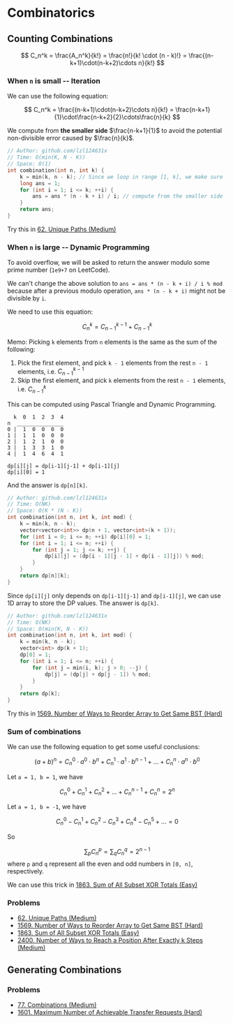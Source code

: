 # Combinatorics

## Counting Combinations
$$ C_n^k = \frac{A_n^k}{k!} = \frac{n!}{k! \cdot (n - k)!} = \frac{(n-k+1)\cdot(n-k+2)\cdots n}{k!} $$

### When `n` is small -- Iteration

We can use the following equation:

$$ C_n^k = \frac{(n-k+1)\cdot(n-k+2)\cdots n}{k!} = \frac{n-k+1}{1}\cdot\frac{n-k+2}{2}\cdots\frac{n}{k} $$

We compute from **the smaller side** $\frac{n-k+1}{1}$ to avoid the potential non-divisible error caused by $\frac{n}{k}$.

```cpp
// Author: github.com/lzl124631x
// Time: O(min(K, N - K))
// Space: O(1)
int combination(int n, int k) {
    k = min(k, n - k); // Since we loop in range [1, k], we make sure `k` is smaller than `n - k`
    long ans = 1;
    for (int i = 1; i <= k; ++i) {
        ans = ans * (n - k + i) / i; // compute from the smaller side
    }
    return ans;
}
```

Try this in [62. Unique Paths (Medium)](https://leetcode.com/problems/unique-paths/)

### When `n` is large -- Dynamic Programming

To avoid overflow, we will be asked to return the answer modulo some prime number (`1e9+7` on LeetCode).

We can't change the above solution to `ans = ans * (n - k + i) / i % mod` because after a previous modulo operation, `ans * (n - k + i)` might not be divisible by `i`.

We need to use this equation:

$$ C_n^k = C_{n-1}^{k-1} + C_{n-1}^k $$

Memo: Picking `k` elements from `n` elements is the same as the sum of the following:
1. Pick the first element, and pick `k - 1` elements from the rest `n - 1` elements, i.e. $C_{n-1}^{k-1}$
2. Skip the first element, and pick `k` elements from the rest `n - 1` elements, i.e. $C_{n-1}^k$

This can be computed using Pascal Triangle and Dynamic Programming.

```
  k  0  1  2  3  4
n  _______________
0 |  1  0  0  0  0
1 |  1  1  0  0  0
2 |  1  2  1  0  0
3 |  1  3  3  1  0
4 |  1  4  6  4  1
```

```
dp[i][j] = dp[i-1][j-1] + dp[i-1][j]
dp[i][0] = 1
```
And the answer is `dp[n][k]`.

```cpp
// Author: github.com/lzl124631x
// Time: O(NK)
// Space: O(K * (N - K))
int combination(int n, int k, int mod) {
    k = min(k, n - k);
    vector<vector<int>> dp(n + 1, vector<int>(k + 1));
    for (int i = 0; i <= n; ++i) dp[i][0] = 1;
    for (int i = 1; i <= n; ++i) {
        for (int j = 1; j <= k; ++j) {
            dp[i][j] = (dp[i - 1][j - 1] + dp[i - 1][j]) % mod;
        }
    }
    return dp[n][k];
}
```

Since `dp[i][j]` only depends on `dp[i-1][j-1]` and `dp[i-1][j]`, we can use 1D array to store the DP values. The answer is `dp[k]`.

```cpp
// Author: github.com/lzl124631x
// Time: O(NK)
// Space: O(min(K, N - K))
int combination(int n, int k, int mod) {
    k = min(k, n - k);
    vector<int> dp(k + 1);
    dp[0] = 1;
    for (int i = 1; i <= n; ++i) {
        for (int j = min(i, k); j > 0; --j) {
            dp[j] = (dp[j] + dp[j - 1]) % mod;
        }
    }
    return dp[k];
}
```

Try this in [1569. Number of Ways to Reorder Array to Get Same BST (Hard)](https://leetcode.com/problems/number-of-ways-to-reorder-array-to-get-same-bst/)

### Sum of combinations

We can use the following equation to get some useful conclusions:

$$
(a + b)^n = C_n^0\cdot a^0\cdot b^n + C_n^1\cdot a^1\cdot b^{n-1} + \dots + C_n^n\cdot a^n\cdot b^0
$$

Let `a = 1, b = 1`, we have

$$
C_n^0 + C_n^1 + C_n^2 + \dots + C_n^{n-1} + C_n^n = 2^n
$$

Let `a = 1, b = -1`, we have

$$
C_n^0 - C_n^1 + C_n^2 - C_n^3 + C_n^4 - C_n^5 + \dots = 0
$$

So 

$$
\sum_{p}C_n^p = \sum_{q}C_n^q = 2^{n-1}
$$
where `p` and `q` represent all the even and odd numbers in `[0, n]`, respectively. 

We can use this trick in [1863. Sum of All Subset XOR Totals (Easy)](https://leetcode.com/problems/sum-of-all-subset-xor-totals/)

### Problems

* [62. Unique Paths (Medium)](https://leetcode.com/problems/unique-paths/)
* [1569. Number of Ways to Reorder Array to Get Same BST (Hard)](https://leetcode.com/problems/number-of-ways-to-reorder-array-to-get-same-bst/)
* [1863. Sum of All Subset XOR Totals (Easy)](https://leetcode.com/problems/sum-of-all-subset-xor-totals/)
* [2400. Number of Ways to Reach a Position After Exactly k Steps (Medium)](https://leetcode.com/problems/number-of-ways-to-reach-a-position-after-exactly-k-steps)

## Generating Combinations

### Problems

* [77. Combinations (Medium)](https://leetcode.com/problems/combinations)
* [1601. Maximum Number of Achievable Transfer Requests (Hard)](https://leetcode.com/problems/maximum-number-of-achievable-transfer-requests/)